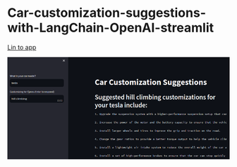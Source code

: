 # Car-customization-suggestions-with-LangChain-OpenAI-streamlit

[Lin to app](https://car-customization-suggestions-with-langchain-openai-app-brian.streamlit.app/)

![app screenshot](https://github.com/brianMutea/Car-customization-suggestions-with-LangChain-OpenAI-streamlit/blob/main/Screenshot%20from%202023-11-24%2009-49-47.png)
